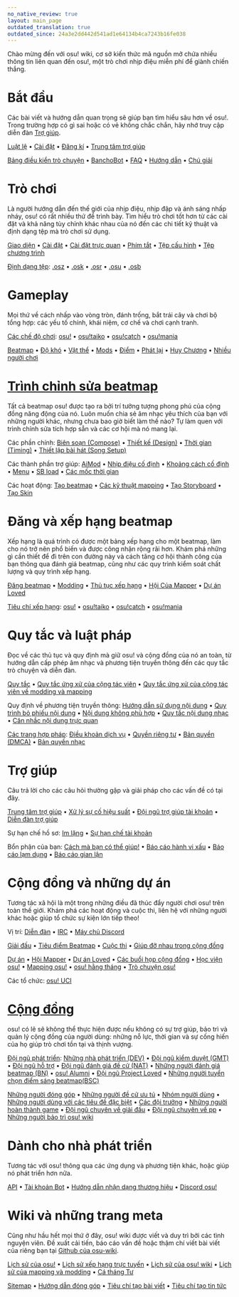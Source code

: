 ```yaml
---
no_native_review: true
layout: main_page
outdated_translation: true
outdated_since: 24a3e2dd442d541ad1e64134b4ca7243b16fe038
---
```


<!-- Do not add any empty lines inside this div. -->

<div class="wiki-main-page__blurb">
Chào mừng đến với osu! wiki, cơ sở kiến thức mã nguồn mở chứa nhiều thông tin liên quan đến osu!, một trò chơi nhịp điệu miễn phí để giành chiến thắng.
</div>

<div class="wiki-main-page__panels">
<div class="wiki-main-page-panel wiki-main-page-panel--full">

# Bắt đầu

Các bài viết và hướng dẫn quan trọng sẽ giúp bạn tìm hiểu sâu hơn về osu!. Trong trường hợp có gì sai hoặc có vẻ không chắc chắn, hãy nhớ truy cập diễn đàn [Trợ giúp](https://osu.ppy.sh/forum/5).

[Luật lệ](/wiki/Rules) • [Cài đặt](/wiki/Client/Installation) • [Đăng kí](/wiki/Registration) • [Trung tâm trợ giúp](/wiki/Help_centre)

[Bảng điều kiển trò chuyện](/wiki/Client/Interface/Chat_console) • [BanchoBot](/wiki/BanchoBot) • [FAQ](/wiki/FAQ) • [Hướng dẫn](/wiki/Guides) • [Chú giải](/wiki/Sitemap)

</div>
<div class="wiki-main-page-panel">

# Trò chơi

Là người hướng dẫn đến thế giới của nhịp điệu, nhịp đập và ánh sáng nhấp nháy, osu! có rất nhiều thứ để trình bày. Tìm hiểu trò chơi tốt hơn từ các cài đặt và khả năng tùy chỉnh khác nhau của nó đến các chi tiết kỹ thuật và định dạng tệp mà trò chơi sử dụng.

[Giao diện](/wiki/Client/Interface) • [Cài đặt](/wiki/Client/Options) • [Cài đặt trực quan](/wiki/Client/Interface/Visual_settings) • [Phím tắt](/wiki/Client/Keyboard_shortcuts) • [Tệp cấu hình](/wiki/Client/Program_files/User_configuration_file) • [Tệp chương trình](/wiki/Client/Program_files)

[Định dạng tệp](/wiki/Client/File_formats): [.osz](/wiki/Client/File_formats/osz_(file_format)) • [.osk](/wiki/Client/File_formats/osk_(file_format)) • [.osr](/wiki/Client/File_formats/osr_(file_format)) • [.osu](/wiki/Client/File_formats/osu_(file_format)) • [.osb](/wiki/Client/File_formats/osb_(file_format))

</div>
<div class="wiki-main-page-panel">

# Gameplay

Mọi thứ về cách nhấp vào vòng tròn, đánh trống, bắt trái cây và chơi bộ tổng hợp: các yếu tố chính, khái niệm, cơ chế và chơi cạnh tranh.

[Các chế độ chơi](/wiki/Game_mode): [osu!](/wiki/Game_mode/osu!) • [osu!taiko](/wiki/Game_mode/osu!taiko) • [osu!catch](/wiki/Game_mode/osu!catch) • [osu!mania](/wiki/Game_mode/osu!mania)

[Beatmap](/wiki/Beatmap) • [Độ khó](/wiki/Beatmap/Difficulty) • [Vật thể](/wiki/Gameplay/Hit_object) • [Mods](/wiki/Gameplay/Game_modifier) • [Điểm](/wiki/Gameplay/Score) • [Phát lại](/wiki/Gameplay/Replay) • [Huy Chương](/wiki/Medals) • [Nhiều người chơi](/wiki/Client/Interface/Multiplayer)

</div>
<div class="wiki-main-page-panel">

# [Trình chỉnh sửa beatmap](/wiki/Client/Beatmap_editor)

Tất cả beatmap osu! được tạo ra bởi trí tưởng tượng phong phú của cộng đồng năng động của nó. Luôn muốn chia sẻ âm nhạc yêu thích của bạn với những người khác, nhưng chưa bao giờ biết làm thế nào? Tự làm quen với trình chỉnh sửa tích hợp sẵn và các cơ hội mà nó mang lại.

Các phần chính: [Biên soạn (Compose)](/wiki/Client/Beatmap_editor/Compose) • [Thiết kế (Design)](/wiki/Client/Beatmap_editor/Design) • [Thời gian (Timing)](/wiki/Client/Beatmap_editor/Timing) • [Thiết lập bài hát (Song Setup)](/wiki/Client/Beatmap_editor/Song_setup)

Các thành phần trợ giúp: [AiMod](/wiki/Client/Beatmap_editor/AiMod) • [Nhịp điệu cố định](/wiki/Client/Beatmap_editor/Beat_snap_divisor) • [Khoảng cách cố định](/wiki/Client/Beatmap_editor/Distance_snap) • [Menu](/wiki/Client/Beatmap_editor/Menu) • [SB load](/wiki/Client/Beatmap_editor/SB_load) • [Các mốc thời gian](/wiki/Client/Beatmap_editor/Timelines)

Các hoạt động: [Tạo beatmap](/wiki/Beatmapping) • [Các kỹ thuật mapping](/wiki/Beatmapping/Mapping_techniques) • [Tạo Storyboard](/wiki/Storyboard#làm-storyboard) • [Tạo Skin](/wiki/Skinning)

</div>
<div class="wiki-main-page-panel">

# Đăng và xếp hạng beatmap

Xếp hạng là quá trình có được một bảng xếp hạng cho một beatmap, làm cho nó trở nên phổ biến và được công nhận rộng rãi hơn. Khám phá những gì cần thiết để đi trên con đường này và cách tăng cơ hội thành công của bạn thông qua đánh giá beatmap, cũng như các quy trình kiểm soát chất lượng và quy trình xếp hạng.

[Đăng beatmap](/wiki/Beatmapping/Beatmap_submission) • [Modding](/wiki/Modding) • [Thủ tục xếp hạng](/wiki/Beatmap_ranking_procedure) • [Hội Của Mapper](/wiki/Community/Mappers_Guild) • [Dự án Loved](/wiki/Community/Project_Loved)

[Tiêu chí xếp hạng](/wiki/Ranking_criteria): [osu!](/wiki/Ranking_criteria/osu!) • [osu!taiko](/wiki/Ranking_criteria/osu!taiko) • [osu!catch](/wiki/Ranking_criteria/osu!catch) • [osu!mania](/wiki/Ranking_criteria/osu!mania)

</div>
<div class="wiki-main-page-panel">

# Quy tắc và luật pháp

Đọc về các thủ tục và quy định mà giữ osu! và cộng đồng của nó an toàn, từ hướng dẫn cấp phép âm nhạc và phương tiện truyền thông đến các quy tắc trò chuyện và diễn đàn.

[Quy tắc](/wiki/Rules) • [Quy tắc ứng xử của cộng tác viên](/wiki/Rules/Contributor_code_of_conduct) • [Quy tắc ứng xử của cộng tác viên về modding và mapping](/wiki/Rules/Code_of_conduct_for_modding_and_mapping)

Quy định về phương tiện truyền thông: [Hướng dẫn sử dụng nội dung](/wiki/Rules/Content_usage_guidelines) • [Quy trình bỏ phiếu nội dung](/wiki/Rules/Content_voting_process) • [Nội dung không phù hợp](/wiki/Rules/Explicit_content) • [Quy tắc nội dung nhạc](/wiki/Rules/Song_content_rules) • [Cân nhắc nội dung trực quan](/wiki/Rules/Visual_content_considerations)

[Các trang hợp pháp](/wiki/Legal): [Điều khoản dịch vụ](/wiki/Legal/Terms) • [Quyền riêng tư](/wiki/Legal/Privacy) • [Bản quyền (DMCA)](/wiki/Legal/Copyright) • [Bản quyền nhạc](/wiki/Legal/Music_licensing)

</div>
<div class="wiki-main-page-panel">

# Trợ giúp

Câu trả lời cho các câu hỏi thường gặp và giải pháp cho các vấn đề có tại đây.

[Trung tâm trợ giúp](/wiki/Help_centre) • [Xử lý sự cố hiệu suất](/wiki/Performance_troubleshooting) • [Đội ngũ trợ giúp tài khoản](/wiki/People/Account_support_team) • [Diễn đàn trợ giúp](https://osu.ppy.sh/forum/5)

Sự hạn chế hồ sơ: [Im lặng](/wiki/Silence) • [Sự hạn chế tài khoản](/wiki/Help_centre/Account_restrictions)

Bổn phận của bạn: [Cách mà bạn có thể giúp!](/wiki/Community/How_you_can_help!) • [Báo cáo hành vi xấu](/wiki/Reporting_bad_behaviour) • [Báo cáo lạm dụng](/wiki/Reporting_bad_behaviour/Abuse) • [Báo cáo gian lận](/wiki/Reporting_bad_behaviour/Handling_foul_play)

</div>
<div class="wiki-main-page-panel">

# Cộng đồng và những dự án

Tương tác xã hội là một trong những điều đã thúc đẩy người chơi osu! trên toàn thế giới. Khám phá các hoạt động và cuộc thi, liên hệ với những người khác hoặc giúp tổ chức sự kiện lớn tiếp theo!

Vị trí: [Diễn đàn](/wiki/Community/Forum) • [IRC](/wiki/Community/Internet_Relay_Chat) • [Máy chủ Discord](/wiki/Community/Discord_servers)

[Giải đấu](/wiki/Tournaments) • [Tiêu điểm Beatmap](/wiki/Beatmap_Spotlights) • [Cuộc thi](/wiki/Contests) • [Giúp đỡ nhau trong cộng đồng](/wiki/Community/Community_Mentorship_Program)

[Dự án](/wiki/Community/Projects) • [Hội Mapper](/wiki/Community/Mappers_Guild) • [Dự án Loved](/wiki/Community/Project_Loved) • [Các buổi họp cộng đồng](/wiki/Community/osu!_community_meetings) • [Học viện osu!](/wiki/Community/Video_series/osu!academy) • [Mapping osu!](/wiki/Community/Video_series/osu!mapping) • [osu! hằng tháng](/wiki/Community/osu!monthly) • [Trò chuyện osu!](/wiki/Community/Video_series/osu!talk)

Các tổ chức: [osu! UCI](/wiki/Community/Organisations/osu!_UCI)

</div>
<div class="wiki-main-page-panel">

# [Cộng đồng](/wiki/People)

osu! có lẽ sẽ không thể thực hiện được nếu không có sự trợ giúp, bảo trì và quản lý cộng đồng của người dùng: những nỗ lực, thời gian và sự cống hiến của họ giúp trò chơi tồn tại và thịnh vượng.

[Đội ngũ phát triển](/wiki/People/osu!_team): [Những nhà phát triển (DEV)](/wiki/People/Developers) • [Đội ngũ kiểm duyệt (GMT)](/wiki/People/Global_Moderation_Team) • [Đội ngũ hỗ trợ](/wiki/People/Support_Team) • [Đội ngũ đánh giá đề cử (NAT)](/wiki/People/Nomination_Assessment_Team) • [Những người đánh giá beatmap (BN)](/wiki/People/Beatmap_Nominators) • [osu! Alumni](/wiki/People/osu!_Alumni) • [Đội ngũ Project Loved](/wiki/People/Project_Loved_Team) • [Những người tuyển chọn điểm sáng beatmap(BSC)](/wiki/People/Beatmap_Spotlight_Curators)

[Những người đóng góp](/wiki/People/Community_Contributors) • [Những người đề cử ưu tú](/wiki/People/Elite_Nominators) • [Nhóm người dùng](/wiki/People/User_group) • [Những người dùng với các tiêu đề đặc biệt](/wiki/People/Users_with_unique_titles) • [Các đội trưởng](/wiki/People/Centurions) • [Những người hoàn thành game](/wiki/People/Completionists) • [Đội ngũ chuyên về giải đấu](/wiki/People/Tournament_Committee) • [Đội ngũ chuyên về pp](/wiki/People/Performance_Points_Committee) • [Những người bảo trì osu! wiki](/wiki/People/osu!_wiki_maintainers)

</div>
<div class="wiki-main-page-panel">

# Dành cho nhà phát triển

Tương tác với osu! thông qua các ứng dụng và phương tiện khác, hoặc giúp nó phát triển hơn nữa.

[API](/wiki/osu!api) • [Tài khoản Bot](/wiki/Bot_account) • [Hướng dẫn nhận dạng thương hiệu](/wiki/Brand_identity_guidelines) • [Discord osu!](/wiki/Community/osu!_Discord_server)

</div>
<div class="wiki-main-page-panel">

# Wiki và những trang meta

Cũng như hầu hết mọi thứ ở đây, osu! wiki được viết và duy trì bởi các tình nguyện viên. Đề xuất cải tiến, báo cáo vấn đề hoặc thậm chí viết bài viết của riêng bạn tại [Github của osu-wiki](https://github.com/ppy/osu-wiki).

[Lịch sử của osu!](/wiki/History_of_osu!) • [Lịch sử xếp hạng trực tuyến](/wiki/History_of_osu!/Online_rankings) • [Lịch sử của osu! wiki](/wiki/History_of_osu!/osu!_wiki) • [Lịch sử của mapping và modding](/wiki/History_of_osu!/Mapping_and_modding_timeline) • [Cá tháng Tư](/wiki/History_of_osu!/April_Fools)

[Sitemap](/wiki/Sitemap) • [Hướng dẫn đóng góp](/wiki/osu!_wiki/Contribution_guide) • [Tiêu chí tạo bài viết](/wiki/Article_styling_criteria) • [Tiêu chí tạo tin tức](/wiki/News_styling_criteria)

</div>
</div>
